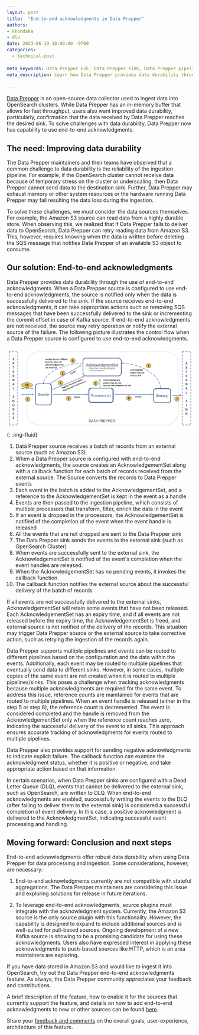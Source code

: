 ```yaml
---
layout: post
title:  "End-to-end acknowledgments in Data Prepper"
authors:
- kkondaka
- dlv
date: 2023-06-19 10:00:00 -0700
categories:
  - technical-post

meta_keywords: Data Prepper E2E, Data Prepper sink, Data Prepper pipeline as the sink
meta_description: Learn how Data Prepper provides data durability through the use of end to end acknowledgments by delivering data to the sink before notifying the source.

---
```


[Data Prepper](https://opensearch.org/docs/latest/data-prepper/index/) is an open-source data collector used to ingest data into OpenSearch clusters. While Data Prepper has an in-memory buffer that allows for fast throughput, users also want improved data durability, particularly, confirmation that the data received by Data Prepper reaches the desired sink. To solve challenges with data durability, Data Prepper now has capability to use end-to-end acknowledgments.

## The need: Improving data durability 

The Data Prepper maintainers and their teams have observed that a common challenge to data durability is the reliability of the ingestion pipeline. For example, if the OpenSearch cluster cannot receive data because of temporary stress on the cluster or underscaling, then Data Prepper cannot send data to the destination sink. Further, Data Prepper may exhaust memory or other system resources or the hardware running Data Prepper may fail resulting the data loss during the ingestion.

To solve these challenges, we must consider the data sources themselves. For example, the Amazon S3 source can read data from a highly durable store. When observing this, we realized that if Data Prepper fails to deliver data to OpenSearch, Data Prepper can retry reading data from Amazon S3. This, however, requires knowing when the data is written before deleting the SQS message that notifies Data Prepper of an available S3 object to consume.


## Our solution: End-to-end acknowledgments

Data Prepper provides data durability through the use of end-to-end acknowledgments. When a Data Prepper source is configured to use end-to-end acknowledgments, the source is notified only when the data is successfully delivered to the sink. If the source receives end-to-end acknowledgments, it can take appropriate actions such as removing SQS messages that have been successfully delivered to the sink or incrementing the commit offset in case of Kafka source. If end-to-end acknowledgments are not received, the source may retry operation or notify the external source of the failure. The following picture illustrates the control flow when a Data Prepper source is configured to use end-to-end acknowledgments.

<img src="/assets/media/blog-images/2023-06-16-end-to-end-acknowledgements/end-to-end-acknowledgements.png" alt="End-to-end acknowledgments diagram"/>{: .img-fluid}


1. Data Prepper source receives a batch of records from an external source (such as Amazon S3).
2. When a Data Prepper source is configured with end-to-end acknowledgments, the source creates an AcknowledgementSet along with a callback function for each batch of records received from the external source. The Source converts the records to Data Prepper events
3. Each event in the batch is added to the AcknowledgementSet, and a reference to the AcknowledgementSet is kept in the event as a handle
4. Events are then passed to the ingestion pipeline, which consists of multiple processors that transform, filter, enrich the data in the event
5. If an event is dropped in the processors, the AcknowledgementSet is notified of the completion of the event when the event handle is released
6. All the events that are not dropped are sent to the Data Prepper sink
7. The Data Prepper sink sends the events to the external sink (such as OpenSearch Cluster)
8. When events are successfully sent to the external sink, the AcknowledgementSet is notified of the event's completion when the event handles are released.
9. When the AcknowledgementSet has no pending events, it invokes the callback function
10. The callback function notifies the external source about the successful delivery of the batch of records

If all events are not successfully delivered to the external sinks, AcknowledgementSet will retain some events that have not been released. Each AcknowledgementSet has an expiry time, and if all events are not released before the expiry time, the AcknowledgementSet is freed, and external source is not notified of the delivery of the records. This situation may trigger Data Prepper source or the external source to take corrective action, such as retrying the ingestion of the records again.

Data Prepper supports multiple pipelines and events can be routed to different pipelines based on the configuration and the data within the events. Additionally, each event may be routed to multiple pipelines that eventually send data to different sinks. However, in some cases, multiple copies of the same event are not created when it is routed to multiple pipelines/sinks. This poses a challenge when tracking acknowledgments because multiple acknowledgments are required for the same event. To address this issue, reference counts are maintained for events that are routed to multiple pipelines. When an event handle is released (either in the step 5 or step 8), the reference count is decremented. The event is considered completed and the handle is removed from the AcknowledgementSet only when the reference count reaches zero, indicating the successful delivery of the event to all sinks. This approach ensures accurate tracking of acknowledgments for events routed to multiple pipelines.

Data Prepper also provides support for sending negative acknowledgments to indicate explicit failure. The callback function can examine the acknowledgment status, whether it is positive or negative, and take appropriate action based on that information.

In certain scenarios, when Data Prepper sinks are configured with a Dead Letter Queue (DLQ), events that cannot be delivered to the external sink, such as OpenSearch, are written to DLQ. When end-to-end acknowledgments are enabled, successfully writing the events to the DLQ (after failing to deliver them to the external sink) is considered a successful completion of event delivery. In this case, a positive acknowledgment is delivered to the AcknowledgmentSet, indicating successful event processing and handling.


## Moving forward: Conclusion and next steps

End-to-end acknowledgments offer robust data durability when using Data Prepper for data processing and ingestion. Some considerations, however, are necessary:

1. End-to-end acknowledgments currently are not compatible with stateful aggregations. The Data Prepper maintainers are considering this issue and exploring solutions for release in future iterations.

2. To leverage end-to-end acknowledgments, source plugins must integrate with the acknowledgment system. Currently, the Amazon S3 source is the only source plugin with this functionality. However, the capability is designed to expand to include additional sources and is well-suited for pull-based sources. Ongoing development of a new Kafka source is showing to be a promising candidate for using these acknowledgments. Users also have expressed interest in applying these acknowledgments to push-based sources like HTTP, which is an area maintainers are exploring.

If you have data stored in Amazon S3 and would like to ingest it into OpenSearch, try out the Data Prepper end-to-end acknowledgments feature. As always, the Data Prepper community appreciates your feedback and contributions.

A brief description of the feature, how to enable it for the sources that currently support the feature, and details on how to add end-to-end acknowledgments to new or other sources can be found [here](https://github.com/opensearch-project/data-prepper/blob/main/docs/end_to_end_acknowledgements.md).

Share your [feedback and comments](https://github.com/opensearch-project/data-prepper/issues) on the overall goals, user-experience, architecture of this feature.

